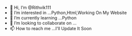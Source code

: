 - 👋 Hi, I’m @Rithvik111
- 👀 I’m interested in ...Python,Html,Working On My Website
- 🌱 I’m currently learning ...Python
- 💞️ I’m looking to collaborate on ...
- 📫 How to reach me ...I'll Update It Soon

<!---
Rithvik111/Rithvik111 is a ✨ special ✨ repository because its `README.md` (this file) appears on your GitHub profile.
You can click the Preview link to take a look at your changes.
--->
